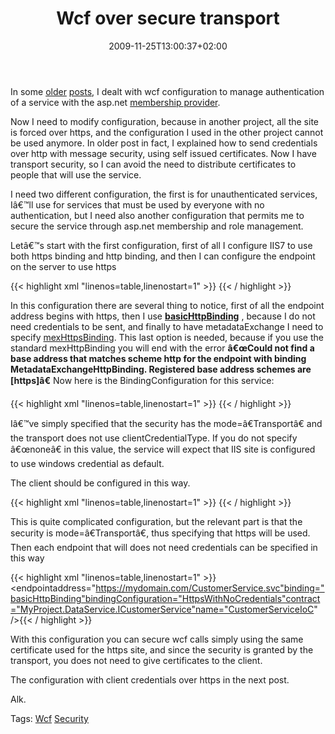﻿---
title: "Wcf over secure transport"
description: ""
date: 2009-11-25T13:00:37+02:00
draft: false
tags: [Security,Wcf]
categories: [NET framework]
---
In some [older](http://www.codewrecks.com/blog/index.php/2009/09/08/use-aspnet-membership-provider-with-a-wcf-svc-service/) [posts](http://www.codewrecks.com/blog/index.php/2009/09/09/generate-a-certificate-for-wcf-service-with-windows-server-2003/), I dealt with wcf configuration to manage authentication of a service with the asp.net [membership provider](http://www.codewrecks.com/blog/index.php/2009/09/08/use-aspnet-membership-provider-with-a-wcf-svc-service/).

Now I need to modify configuration, because in another project, all the site is forced over https, and the configuration I used in the other project cannot be used anymore. In older post in fact, I explained how to send credentials over http with message security, using self issued certificates. Now I have transport security, so I can avoid the need to distribute certificates to people that will use the service.

I need two different configuration, the first is for unauthenticated services, Iâ€™ll use for services that must be used by everyone with no authentication, but I need also another configuration that permits me to secure the service through asp.net membership and role management.

Letâ€™s start with the first configuration, first of all I configure IIS7 to use both https binding and http binding, and then I can configure the endpoint on the server to use https

{{< highlight xml "linenos=table,linenostart=1" >}}
<service behaviorConfiguration="BasicHttpsWithoutAuthBehavior"
            name="MyProject.DataService.Concrete.CustomerService">
    <endpoint address="https://mydomain.com/customerservice.svc"
                 binding="basicHttpBinding"
                 name="CustomerService"
                 contract="MyProject.DataService.ICustomerService"
                 bindingConfiguration="SecureTransport">
        <identity>
            <dns value="mydomain.com" />
        </identity>
    </endpoint>
    <endpoint address="mex" binding="mexHttpsBinding" contract="IMetadataExchange" />
</service>{{< / highlight >}}

<!-- Code inserted with Steve Dunn's Windows Live Writer Code Formatter Plugin.  http://dunnhq.com -->

In this configuration there are several thing to notice, first of all the endpoint address begins with https, then I use  **[basicHttpBinding](http://msdn.microsoft.com/en-us/library/system.servicemodel.basichttpbinding.aspx)** , because I do not need credentials to be sent, and finally to have metadataExchange I need to specify [mexHttpsBinding](http://msdn.microsoft.com/en-us/library/aa967391.aspx). This last option is needed, because if you use the standard mexHttpBinding you will end with the error  **â€œCould not find a base address that matches scheme http for the endpoint with binding MetadataExchangeHttpBinding. Registered base address schemes are [https]â€** Now here is the BindingConfiguration for this service:

{{< highlight xml "linenos=table,linenostart=1" >}}
<basicHttpBinding>
    <binding name="SecureTransport">
        <security mode="Transport">
            <transport clientCredentialType="None"/>
        </security>
    </binding>
</basicHttpBinding>{{< / highlight >}}

<!-- Code inserted with Steve Dunn's Windows Live Writer Code Formatter Plugin.  http://dunnhq.com -->

Iâ€™ve simply specified that the security has the mode=â€Transportâ€ and the transport does not use clientCredentialType. If you do not specify â€œnoneâ€ in this value, the service will expect that IIS site is configured to use windows credential as default.

The client should be configured in this way.

{{< highlight xml "linenos=table,linenostart=1" >}}
<binding name="HttpsWithNoCredentials" closeTimeout="00:01:00" openTimeout="00:01:00"
receiveTimeout="00:10:00" sendTimeout="00:01:00" allowCookies="false"
bypassProxyOnLocal="false" hostNameComparisonMode="StrongWildcard"
maxBufferSize="65536" maxBufferPoolSize="524288" maxReceivedMessageSize="65536"
messageEncoding="Text" textEncoding="utf-8" transferMode="Buffered"
useDefaultWebProxy="true">		<readerQuotas maxDepth="32" maxStringContentLength="8192" maxArrayLength="16384"		 maxBytesPerRead="4096" maxNameTableCharCount="16384" />		<security mode="Transport">			<transport clientCredentialType="None" proxyCredentialType="None"			 realm="">				<extendedProtectionPolicy policyEnforcement="Never" />			</transport>			<message clientCredentialType="UserName" algorithmSuite="Default" />		</security>	</binding></basicHttpBinding>{{< / highlight >}}

<!-- Code inserted with Steve Dunn's Windows Live Writer Code Formatter Plugin.  http://dunnhq.com -->

This is quite complicated configuration, but the relevant part is that the security is mode=â€Transportâ€, thus specifying that https will be used. Then each endpoint that will does not need credentials can be specified in this way

{{< highlight xml "linenos=table,linenostart=1" >}}
<endpointaddress="https://mydomain.com/CustomerService.svc"binding="basicHttpBinding"bindingConfiguration="HttpsWithNoCredentials"contract="MyProject.DataService.ICustomerService"name="CustomerServiceIoC" />{{< / highlight >}}

<!-- Code inserted with Steve Dunn's Windows Live Writer Code Formatter Plugin.  http://dunnhq.com -->

With this configuration you can secure wcf calls simply using the same certificate used for the https site, and since the security is granted by the transport, you does not need to give certificates to the client.

The configuration with client credentials over https in the next post.

Alk.

Tags: [Wcf](http://technorati.com/tag/Wcf) [Security](http://technorati.com/tag/Security)
